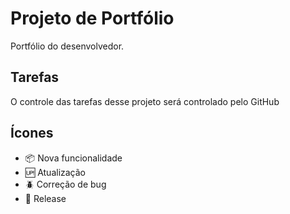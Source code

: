 # Projeto de Portfólio

Portfólio do desenvolvedor.

## Tarefas

O controle das tarefas desse projeto será controlado pelo GitHub

## Ícones

- :package: Nova funcionalidade
- :up: Atualização
- :beetle: Correção de bug
- :checkered_flag: Release